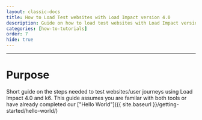 ```yaml
---
layout: classic-docs
title: How to Load Test websites with Load Impact version 4.0
description: Guide on how to load test websites with Load Impact version 4.0
categories: [how-to-tutorials]
order: 7
hide: true
---
```


***
# Purpose

Short guide on the steps needed to test websites/user journeys using Load Impact 4.0 and k6. This guide assumes you are familar with both tools or have already completed our ["Hello World"]({{ site.baseurl }}/getting-started/hello-world/)
